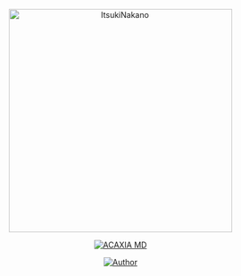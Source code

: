 <p align="center">
<img src="https://user-images.githubusercontent.com/103755208/221603537-dec649b0-fcdb-4755-8c84-c843ebd314e0.jpeg" alt="ItsukiNakano" width="400"/>
</p>
<p align="center">
<a href="#"><img title="ACAXIA MD" src="https://img.shields.io/badge/ACAXIA-MD-green?colorA=%2300B9FF&colorB=%23888888&style=for-the-badge"></a>
</p>
<p align="center">
<a href="https://github.com/rtwone"><img title="Author" src="https://img.shields.io/badge/Author-XiaFixy-red.svg?style=for-the-badge&logo=github"></a>
</p>
